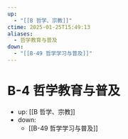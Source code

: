 ```yaml
---
up:
  - "[[B 哲学、宗教]]"
ctime: 2025-01-25T15:49:13
aliases:
  - 哲学教育与普及
down:
  - "[[B-49 哲学学习与普及]]"
---
```


# B-4 哲学教育与普及

- up: [[B 哲学、宗教]]
- down:
	- [[B-49 哲学学习与普及]]
